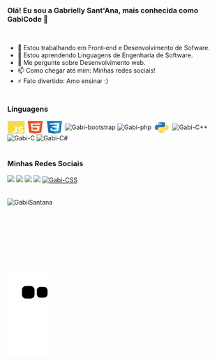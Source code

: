 ### Olá! Eu sou a Gabrielly Sant'Ana, mais conhecida como GabiCode 👋
<br>

- 🔭 Estou trabalhando em Front-end e Desenvolvimento de Sofware.
- 🌱 Estou aprendendo Linguagens de Engenharia de Software.
- 💬 Me pergunte sobre Desenvolvimento web.
- 📫 Como chegar até mim: Minhas redes sociais!
- ⚡ Fato divertido: Amo ensinar :)
<br><br>

### Linguagens
<div style="display: inline_block">
  <img align="center" alt="Gabi-Js" height="30" width="40" src="https://raw.githubusercontent.com/devicons/devicon/master/icons/javascript/javascript-plain.svg">
  <img align="center" alt="Gabi-HTML" height="30" width="40" src="https://raw.githubusercontent.com/devicons/devicon/master/icons/html5/html5-original.svg">
  <img align="center" alt="Gabi-CSS" height="30" width="40" src="https://raw.githubusercontent.com/devicons/devicon/master/icons/css3/css3-original.svg">
  <img align="center" alt="Gabi-bootstrap" height="30" width="26" src="https://cdn-icons-png.flaticon.com/512/5968/5968672.png">  
  <img align="center" alt="Gabi-php" height="30" width="26" src="https://cdn.iconscout.com/icon/free/png-256/php-3521631-2945075.png">
  <img align="center" alt="Gabi-Python" height="30" width="40" src="https://raw.githubusercontent.com/devicons/devicon/master/icons/python/python-original.svg">
  <img align="center" alt="Gabi-C++" height="30" width="30" src="https://cdn-icons-png.flaticon.com/512/6132/6132222.png">        
  <img align="center" alt="Gabi-C" height="30" width="28" src="https://uxwing.com/wp-content/themes/uxwing/download/brands-and-social-media/c-program-icon.png">
  <img align="center" alt="Gabi-C#" height="30" width="26" src="https://static-00.iconduck.com/assets.00/c-sharp-c-icon-456x512-9sej0lrz.png">
</div>
<br>
    
### Minhas Redes Sociais
<div> 
  <a href="https://www.youtube.com/channel/UCQ-dBcavpZ1Wj2OZdo9JU1w" target="_blank"><img src="https://img.shields.io/badge/YouTube-FF0000?style=for-the-badge&logo=youtube&logoColor=white" target="_blank"></a>
  <a href="https://www.instagram.com/gabiicode/" target="_blank"><img src="https://img.shields.io/badge/-Instagram-%23E4405F?style=for-the-badge&logo=instagram&logoColor=white" target="_blank"></a>
 	<a href="https://www.twitch.tv/gabiicode" target="_blank"><img src="https://img.shields.io/badge/Twitch-9146FF?style=for-the-badge&logo=twitch&logoColor=white" target="_blank"></a>
  <a href="https://www.linkedin.com/in/gabrielly-sant-ana-60a9a6227/" target="_blank"><img src="https://img.shields.io/badge/-LinkedIn-%230077B5?style=for-the-badge&logo=linkedin&logoColor=white" target="_blank"></a>
  <a href="https://discord.gg/gabicode">
  <img alt="Gabi-CSS" height="29" width="110" src="https://img.shields.io/badge/Discord-7289DA?style=for-the-badge&logo=discord&logoColor=white">
</a>
<br><br><br>
<img align="left" src="https://github-readme-stats.vercel.app/api/top-langs?username=GabiiSantana&show_icons=true&locale=en&layout=compact" alt="GabiiSantana" /><br><br><br><br><br><br><br><br><br>
  
![Snake animation](https://github.com/rafaballerini/rafaballerini/blob/output/github-contribution-grid-snake.svg)
 
</div>

